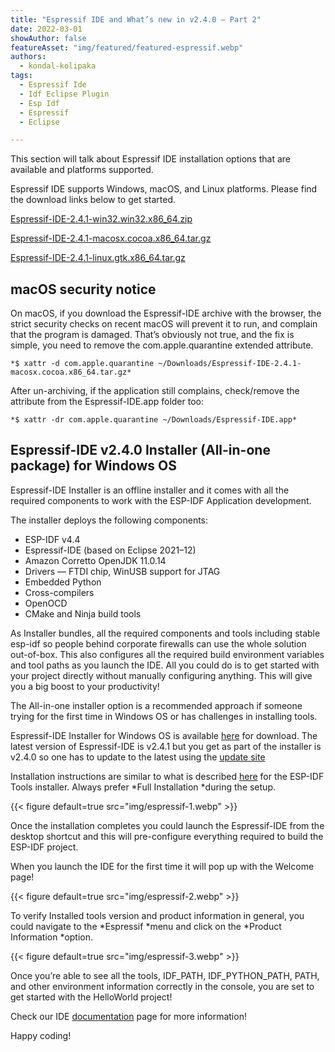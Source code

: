 ```yaml
---
title: "Espressif IDE and What’s new in v2.4.0 — Part 2"
date: 2022-03-01
showAuthor: false
featureAsset: "img/featured/featured-espressif.webp"
authors:
  - kondal-kolipaka
tags:
  - Espressif Ide
  - Idf Eclipse Plugin
  - Esp Idf
  - Espressif
  - Eclipse

---
```

This section will talk about Espressif IDE installation options that are available and platforms supported.

Espressif IDE supports Windows, macOS, and Linux platforms. Please find the download links below to get started.

[Espressif-IDE-2.4.1-win32.win32.x86_64.zip](https://dl.espressif.com/dl/idf-eclipse-plugin/ide/Espressif-IDE-2.4.1-win32.win32.x86_64.zip)

[Espressif-IDE-2.4.1-macosx.cocoa.x86_64.tar.gz](https://dl.espressif.com/dl/idf-eclipse-plugin/ide/Espressif-IDE-2.4.1-macosx.cocoa.x86_64.tar.gz)

[Espressif-IDE-2.4.1-linux.gtk.x86_64.tar.gz](https://dl.espressif.com/dl/idf-eclipse-plugin/ide/Espressif-IDE-2.4.1-linux.gtk.x86_64.tar.gz)

## macOS security notice

On macOS, if you download the Espressif-IDE archive with the browser, the strict security checks on recent macOS will prevent it to run, and complain that the program is damaged. That’s obviously not true, and the fix is simple, you need to remove the com.apple.quarantine extended attribute.

```
*$ xattr -d com.apple.quarantine ~/Downloads/Espressif-IDE-2.4.1-macosx.cocoa.x86_64.tar.gz*
```

After un-archiving, if the application still complains, check/remove the attribute from the Espressif-IDE.app folder too:

```
*$ xattr -dr com.apple.quarantine ~/Downloads/Espressif-IDE.app*
```

## Espressif-IDE v2.4.0 Installer (All-in-one package) for Windows OS

Espressif-IDE Installer is an offline installer and it comes with all the required components to work with the ESP-IDF Application development.

The installer deploys the following components:

- ESP-IDF v4.4
- Espressif-IDE (based on Eclipse 2021–12)
- Amazon Corretto OpenJDK 11.0.14
- Drivers — FTDI chip, WinUSB support for JTAG
- Embedded Python
- Cross-compilers
- OpenOCD
- CMake and Ninja build tools

As Installer bundles, all the required components and tools including stable esp-idf so people behind corporate firewalls can use the whole solution out-of-box. This also configures all the required build environment variables and tool paths as you launch the IDE. All you could do is to get started with your project directly without manually configuring anything. This will give you a big boost to your productivity!

The All-in-one installer option is a recommended approach if someone trying for the first time in Windows OS or has challenges in installing tools.

Espressif-IDE Installer for Windows OS is available [here](https://dl.espressif.com/dl/esp-idf/) for download. The latest version of Espressif-IDE is v2.4.1 but you get as part of the installer is v2.4.0 so one has to update to the latest using the [update site](https://docs.espressif.com/projects/espressif-ide/en/latest/marketplaceupdate.html#installing-idf-plugin-using-update-site-url)

Installation instructions are similar to what is described [here](https://docs.espressif.com/projects/esp-idf/en/latest/esp32/get-started/windows-setup.html#esp-idf-tools-installer) for the ESP-IDF Tools installer. Always prefer *Full Installation *during the setup.

{{< figure
    default=true
    src="img/espressif-1.webp"
    >}}

Once the installation completes you could launch the Espressif-IDE from the desktop shortcut and this will pre-configure everything required to build the ESP-IDF project.

When you launch the IDE for the first time it will pop up with the Welcome page!

{{< figure
    default=true
    src="img/espressif-2.webp"
    >}}

To verify Installed tools version and product information in general, you could navigate to the *Espressif *menu and click on the *Product Information *option.

{{< figure
    default=true
    src="img/espressif-3.webp"
    >}}

Once you’re able to see all the tools, IDF_PATH, IDF_PYTHON_PATH, PATH, and other environment information correctly in the console, you are set to get started with the HelloWorld project!

Check our IDE [documentation](https://docs.espressif.com/projects/espressif-ide/en/latest/marketplaceupdate.html) page for more information!

Happy coding!
